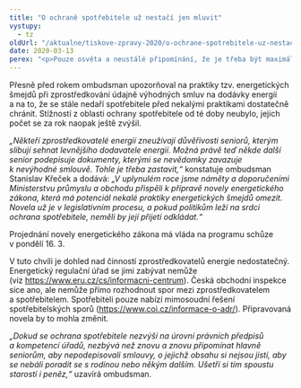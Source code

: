 ```yaml
---
title: "O ochraně spotřebitele už nestačí jen mluvit"
vystupy:
  - tz
oldUrl: "/aktualne/tiskove-zpravy-2020/o-ochrane-spotrebitele-uz-nestaci-jen-mluvit/"
date: 2020-03-13
perex: "<p>Pouze osvěta a neustálé připomínání, že je třeba být maximálně opatrný u jakýchkoli telefonických nabídek nebo podomního prodeje, už k ochraně spotřebitele nestačí. Při příležitosti mezinárodního dne spotřebitelských práv (15. 3.) připomíná ombudsman nedostatečnou ochranu spotřebitele. Kontrolní orgány by podle něj měly mít možnost efektivněji proti nekalým obchodním praktikám zasáhnout. V případě tzv. energetických šmejdů by ochraně spotřebitele výrazně pomohla připravovaná novela energetického zákona. Její projednání a přijetí by nemělo být odkládáno.</p>"
---
```


<!-- imported from the old website -->

<p>Přesně před rokem ombudsman upozorňoval na praktiky tzv. energetických šmejdů při zprostředkování údajně výhodných smluv na dodávky energií a na to, že se stále nedaří spotřebitele před nekalými praktikami dostatečně chránit. Stížností z oblasti ochrany spotřebitele od té doby neubylo, jejich počet se za rok naopak ještě zvýšil. </p> <p><i>„Někteří zprostředkovatelé energií zneužívají důvěřivosti seniorů, kterým slibují sehnat levnějšího dodavatele energií. Možná právě teď někde další senior podepisuje dokumenty, kterými se nevědomky zavazuje k nevýhodné smlouvě. Tohle je třeba zastavit,“</i> konstatuje ombudsman Stanislav Křeček a dodává: <i>„V uplynulém roce jsme náměty a doporučeními Ministerstvu průmyslu a obchodu přispěli k přípravě novely energetického zákona, která má potenciál nekalé praktiky energetických šmejdů omezit. Novela už je v legislativním procesu, a pokud politikům leží na srdci ochrana spotřebitele, neměli by její přijetí odkládat.“</i></p> <p>Projednání novely energetického zákona má vláda na programu schůze v pondělí 16. 3.</p> <p>V tuto chvíli je dohled nad činností zprostředkovatelů energie nedostatečný. Energetický regulační úřad se jimi zabývat nemůže (viz <a href="https://www.eru.cz/cs/informacni-centrum" target="_blank">https://www.eru.cz/cs/informacni-centrum</a>). Česká obchodní inspekce sice ano, ale nemůže přímo rozhodnout spor mezi zprostředkovatelem a spotřebitelem. Spotřebiteli pouze nabízí mimosoudní řešení spotřebitelských sporů (<a href="https://www.coi.cz/informace-o-adr/" target="_blank">https://www.coi.cz/informace-o-adr/</a>). Připravovaná novela by to mohla změnit.</p><i> „Dokud se ochrana spotřebitele nezvýší na úrovni právních předpisů a kompetencí úřadů, nezbývá než znovu a znovu připomínat hlavně seniorům, aby nepodepisovali smlouvy, o jejichž obsahu si nejsou jistí, aby se nebáli poradit se s rodinou nebo někým dalším. Ušetří si tím spoustu starostí i peněz,“</i> uzavírá ombudsman.
